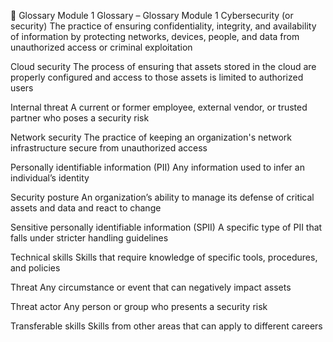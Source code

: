 📘 Glossary Module 1
Glossary – Glossary Module 1
Cybersecurity (or security)
The practice of ensuring confidentiality, integrity, and availability of information by protecting networks, devices, people, and data from unauthorized access or criminal exploitation

Cloud security
The process of ensuring that assets stored in the cloud are properly configured and access to those assets is limited to authorized users

Internal threat
A current or former employee, external vendor, or trusted partner who poses a security risk

Network security
The practice of keeping an organization's network infrastructure secure from unauthorized access

Personally identifiable information (PII)
Any information used to infer an individual’s identity

Security posture
An organization’s ability to manage its defense of critical assets and data and react to change

Sensitive personally identifiable information (SPII)
A specific type of PII that falls under stricter handling guidelines

Technical skills
Skills that require knowledge of specific tools, procedures, and policies

Threat
Any circumstance or event that can negatively impact assets

Threat actor
Any person or group who presents a security risk

Transferable skills
Skills from other areas that can apply to different careers
